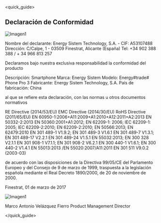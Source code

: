 <quick_guide>
## Declaración de Conformidad

![Imagen1](http://static.energysistem.com/images/manuals/42500/5710f31fe85a6.jpg)

Nombre del declarante: Energy Sistem Technology, S.A. - CIF: A53107488
Dirección: C/Calpe, 1 - 03509 Finestrat, Alicante (España)
Tel: +34 902 388 388  /  + 34 966 813 257

Declaramos bajo nuestra exclusiva responsabilidad la conformidad del producto

Descripción: Smartphone
Marca: Energy Sistem
Modelo: Energy#trade# Phone Pro 3
Fabricante: Energy Sistem Technology, S.A.
País de fabricación: China

al que se refiere esta declaración, con las normas u otros documentos normativos

RE Directive (2014/53/EU)
EMC Directive (2014/30/EU)
RoHS Directive (2011/65/EU)
EN 60950-1:2006+A11:2009+A1:2010+A12:2011+A2:2013
EN 50332-2:2013 EN 50360:2001+A1:2012; EN 62209-1: 2006; IEC 62209-1: 2005; IEC 62209-2:2010;
EN 62209-2:2010;
EN 50566:2013;
EN 62479:2010 EN 301 489-1 V1.9.2;
EN 301 489-3 V1.6.1 EN 301 489-7 V1.3.1;
EN 301 489-17 V2.2.1 EN 301 489-24 V1.5.1
EN 55032:2013;
EN 300 328 V2.1.1 EN 301 908-1 V7.1.1;
EN 301 908-2 V6.2.1 EN 300 440-1 V1.6.1;
EN 300 440-2 V1.4.1
EN 55013:2013 /EN 55020:2007/A11:2011
EN 301 511 V9.0.2 (2003-03)


de acuerdo con las disposiciones de la Directiva 99/05/CE del Parlamento Europeo y del Consejo de 9 de marzo de 1999, traspuesta a la legislación española mediante el Real Decreto 1890/2000, de 20 de noviembre de 2000.

Finestrat, 01 de marzo de 2017 

![Imagen1](http://static.energysistem.com/images/manuals/42547/586ce335eb9df.jpg)

Marco Antonio Velázquez Fierro 
Product Management Director



</quick_guide>

